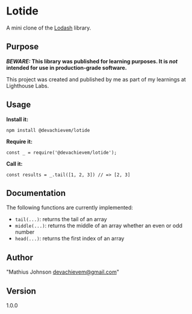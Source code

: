 # Lotide

A mini clone of the [Lodash](https://lodash.com) library.

## Purpose

**_BEWARE:_ This library was published for learning purposes. It is _not_ intended for use in production-grade software.**

This project was created and published by me as part of my learnings at Lighthouse Labs. 

## Usage

**Install it:**

`npm install @devachievem/lotide`

**Require it:**

`const _ = require('@devachievem/lotide');`

**Call it:**

`const results = _.tail([1, 2, 3]) // => [2, 3]`

## Documentation

The following functions are currently implemented:

* `tail(...)`: returns the tail of an array
* `middle(...)`: returns the middle of an array whether an even or odd number
* `head(...)`: returns the first index of an array

## Author

"Mathius Johnson <devachievem@gmail.com>"

## Version 

1.0.0